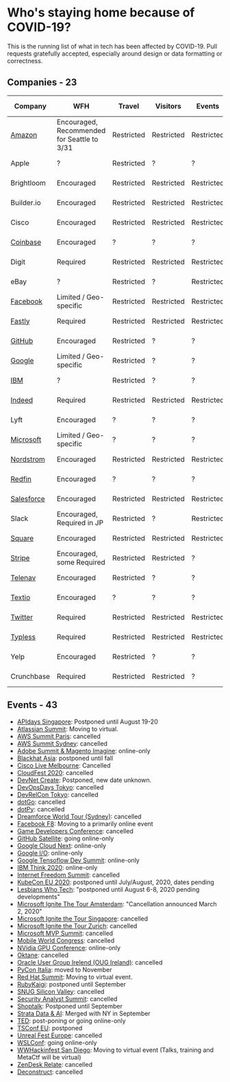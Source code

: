 # Who's staying home because of COVID-19?

This is the running list of what in tech has been affected by COVID-19. Pull requests gratefully accepted, especially around design or data formatting or correctness.

<a name="companies"></a>
## Companies - 23

| Company | WFH | Travel | Visitors | Events | Last Update |
| --- | --- | --- | --- | --- | --- | 
| [Amazon](https://www.businessinsider.com/companies-asking-employees-to-work-from-home-due-to-coronavirus-2020) | Encouraged, Recommended for Seattle to 3/31 | Restricted | Restricted | Restricted | 2020-03-04 |
| Apple | ? | Restricted | ? | ? | 2020-03-03 |
| Brightloom | Encouraged | Restricted | Restricted | Restricted | 2020-03-05 |
| Builder.io | Encouraged | Restricted | Restricted | Restricted | 2020-03-05 |
| Cisco | Encouraged | Restricted | Restricted | Restricted | 2020-03-04 |
| [Coinbase](https://docs.google.com/document/d/1SRP4dnVCvKB7A5WXrESe-cL51i6_cg5nNGLNld6qch0/edit) | Encouraged | ? | ? | ? | 2020-03-03 |
| Digit | Required | Restricted | Restricted | Restricted | 2020-03-05 |
| eBay | ? | Restricted | ? | Restricted | 2020-03-04 |
| [Facebook](https://www.geekwire.com/2020/facebook-contractor-seattle-tests-positive-coronavirus-company-closes-office/) | Limited / Geo-specific | Restricted | Restricted | Restricted | 2020-03-04 |
| [Fastly](https://www.fastly.com/blog/exercising-caution-as-covid-19-evolves) | Required | Restricted | Restricted | Restricted | 2020-03-01 |
| [GitHub](https://github.blog/2020-03-03-covid-19-update-supporting-our-employees-and-community/) | Encouraged | Restricted | ? | ? | 2020-03-04 |
| [Google](https://www.theguardian.com/world/2020/mar/04/coronavirus-google-tech-dublin-twitter-work-from-home#maincontent) | Limited / Geo-specific | Restricted | ? | ? | 2020-03-03 |
| [IBM](https://www.theverge.com/2020/3/4/21165449/ibm-coronavirus-suspending-domestic-international-travel) | ? | Restricted | ? | ? | 2020-03-05 |
| [Indeed](https://www.kvue.com/article/news/health/indeed-coronavirus-work-from-home/269-79c7797f-4d60-41df-bd9b-8b6bc25d9f3f) | Required | Restricted | Restricted | Restricted | 2020-03-04 |
| Lyft | Encouraged | ? | ? | ? | 2020-03-04 | 
| [Microsoft](https://www.theverge.com/2020/3/4/21164522/microsoft-coronavirus-response-comment-employees-memo-work-from-home) | Limited / Geo-specific | ? | ? | ? | 2020-03-03 |
| [Nordstrom](https://www.geekwire.com/2020/coronavirus-live-updates-seattle-tech-community-grappling-covid-19/) | Encouraged | Restricted | Restricted | Restricted | 2020-03-04 |
| [Redfin](https://www.seattletimes.com/business/some-seattle-tech-companies-tell-employees-to-work-from-home-to-slow-spread-of-coronavirus/) | Encouraged | ? | ? | ? | 2020-03-04 |
| [Salesforce](https://www.salesforce.com/blog/2020/03/safety-and-wellbeing-those-around-you.html) | Encouraged | Restricted | Restricted | Restricted | 2020-03-03 |
| Slack | Encouraged, Required in JP | Restricted | ? | Restricted | 2020-03-04 |
| [Square](https://twitter.com/zamosta/status/1234658276781912064) | Encouraged | Restricted | Restricted | Restricted | 2020-03-03 |
| [Stripe](https://stripe.com/newsroom/news/covid-19) | Encouraged, some Required | Restricted | Restricted | ? |2020-02-29 |
| [Telenav](https://twitter.com/Telenav/status/1233227569249390592) | Encouraged | Restricted | ? | ? | 2020-03-05 |
| [Textio](https://www.seattletimes.com/business/some-seattle-tech-companies-tell-employees-to-work-from-home-to-slow-spread-of-coronavirus/) | Encouraged | ? | ? | ? | 2020-03-04 |
| [Twitter](https://blog.twitter.com/en_us/topics/company/2020/keeping-our-employees-and-partners-safe-during-coronavirus.html) | Required | Restricted | Restricted | Restricted | 2020-03-03 |
| [Typless](https://typless.com/2020/03/05/switching-to-fully-remote-work/) | Required | Restricted | Restricted | Restricted | 2020-03-04 |
| Yelp | Encouraged | Restricted | ? | ? | 2020-03-03 |
| Crunchbase | Required | Restricted | Restricted | ? | 2020-03-05 |

<a name="events"></a>
## Events - 43

- [APIdays Singapore](https://www.apidays.co/singapore): Postponed until August 19-20
- [Atlassian Summit](https://www.atlassian.com/company/events/summit): Moving to virtual.
- [AWS Summit Paris](https://aws.amazon.com/fr/events/summits/paris/): cancelled
- [AWS Summit Sydney](https://aws.amazon.com/events/summits/sydney/): cancelled
- [Adobe Summit & Magento Imagine](https://www.adobe.com/summit.html): online-only
- [Blackhat Asia](https://www.blackhat.com/asia-20/travel-updates.html): postponed until fall
- [Cisco Live Melbourne](https://www.ciscolive.com/apjc.html): Cancelled
- [CloudFest 2020](https://www.cloudfest.com/): cancelled
- [DevNet Create](https://developer.cisco.com/devnetcreate/2020/): Postponed, new date unknown.
- [DevOpsDays Tokyo](https://twitter.com/DevOpsDaysTokyo/status/1234433425114722308): cancelled
- [DevRelCon Tokyo](https://tokyo-2020.devrel.net/information/2020/02/13/devrelcon-tokyo-has-canceled_en.html): cancelled
- [dotGo](https://twitter.com/dotGoEu/status/1234767083369639937): cancelled
- [dotPy](https://twitter.com/dotpy_io/status/1233830965421711360): cancelled
- [Dreamforce World Tour (Sydney)](https://www.arnnet.com.au/article/671175/salesforce-world-tour-sydney-goes-digital-amid-coronavirus-fears/): cancelled
- [Facebook F8](https://developers.facebook.com/blog/post/2020/02/27/important-f8-2020-update/): Moving to a primarily online event
- [Game Developers Conference](https://www.gdconf.com/news/important-gdc-2020-update): cancelled
- [GitHub Satellite](https://githubsatellite.com/): going online-only
- [Google Cloud Next](https://cloud.withgoogle.com/next/sf/): online-only
- [Google I/O](https://events.google.com/io/): online-only
- [Google Tensoflow Dev Summit](https://www.tensorflow.org/dev-summit/): online-only
- [IBM Think 2020](https://www.ibm.com/events/think/): online-only
- [Internet Freedom Summit](https://internetfreedomfestival.org/wiki/index.php/Cancellation_of_the_2020_Internet_Freedom_Festival): cancelled
- [KubeCon EU 2020](https://events.linuxfoundation.org/kubecon-cloudnativecon-europe/attend/novel-coronavirus-update/): postponed until July/August, 2020, dates pending
- [Lesbians Who Tech](https://twitter.com/ArlanWasHere/status/1234622619867066368?s=20): "postponed until August 6-8, 2020 pending developments"
- [Microsoft Ignite The Tour Amsterdam](https://www.microsoft.com/nl-nl/ignite-the-tour/amsterdam): "Cancellation announced March 2, 2020"
- [Microsoft Ignite the Tour Singapore](https://www.microsoft.com/en-sg/ignite-the-tour/singapore): cancelled
- [Microsoft Ignite the Tour Zurich](https://www.microsoft.com/de-ch/ignite-the-tour/zurich): cancelled
- [Microsoft MVP Summit](https://www.geekwire.com/2020/microsoft-cancels-mvp-summit-due-coronavirus-outbreak-seattle-area/): cancelled
- [Mobile World Congress](https://www.mwcbarcelona.com/gsma-statement-on-mwc-2020/): cancelled
- [NVidia GPU Conference](https://www.theverge.com/2020/3/2/21161635/nvidias-gpu-technology-conference-gtc-online-only-coronavirus): online-only
- [Oktane](https://www.oktane20.com/health-safety): cancelled
- [Oracle User Group Irelend (OUG Ireland)](https://twitter.com/MDWidlake/status/1234864869377216515): cancelled
- [PyCon Italia](https://pycon.it/en/blog/pycon-11-postponed-to-november): moved to November
- [Red Hat Summit](https://www.redhat.com/en/summit): Moving to virtual event.
- [RubyKaigi](https://rubykaigi.org/2020): postponed until September
- [SNUG Silicon Valley](https://www.synopsys.com/community/snug/snug-silicon-valley.html): cancelled
- [Security Analyst Summit](https://twitter.com/TheSAScon/status/1234911915773583361): cancelled
- [Shoptalk](https://www.retaildive.com/news/shoptalk-postponed-until-september-on-coronavirus-concerns/573549/): Postponed until September
- [Strata Data & AI](https://conferences.oreilly.com/strata-data-ai/stai-ca): Merged with NY in September
- [TED](https://www.axios.com/scoop-coronavirus-forces-ted-conference-to-delay-or-go-digital-731109d7-8178-49b4-8a16-321f14affe1f.html): post-poning or going online-only
- [TSConf EU](https://twitter.com/tsconfeu/status/1235135186033139713): postponed
- [Unreal Fest Europe](https://www.unrealengine.com/en-US/events/unreal-fest-europe-2020): cancelled
- [WSLConf](https://www.wslconf.dev/): going online-only
- [WWHackinfest San Diego](https://twitter.com/strandjs/status/1235648436545847297?s=20): Moving to virtual event (Talks, training and MetaCtf will be virtual)
- [ZenDesk Relate](https://www.miamiherald.com/news/business/tourism-cruises/article240801336.html): cancelled
- [Deconstruct](https://www.deconstructconf.com/): cancelled
